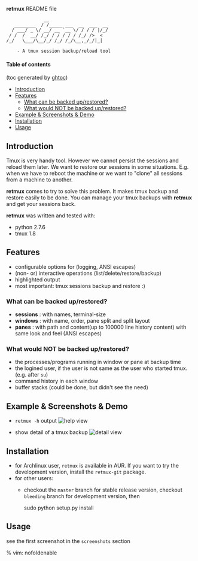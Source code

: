 **retmux** README file

				  __
	   ________  / /_____ ___  __  ___  __
	  / ___/ _ \/ __/ __ `__ \/ / / / |/_/
	 / /  /  __/ /_/ / / / / / /_/ />  <  
	/_/   \___/\__/_/ /_/ /_/\__,_/_/|_|

		- A tmux session backup/reload tool

#### Table of contents
(toc generated by [ghtoc](https://github.com/sk1418/ghtoc))
- [Introduction](#introduction)
- [Features](#features)
    - [What can be backed up/restored?](#what-can-be-backed-uprestored)
    - [What would NOT be backed up/restored?](#what-would-not-be-backed-uprestored)
- [Example & Screenshots & Demo](#example--screenshots--demo)
- [Installation](#installation)
- [Usage](#usage)

## Introduction
Tmux is very handy tool. However we cannot persist the sessions and reload them later. We want to restore our sessions in some situations. E.g. when we have to reboot the machine or we want to "clone" all sessions from a machine to another.

**retmux** comes to try to solve this problem. It makes tmux backup and restore easily to be done. You can manage your tmux backups with **retmux** and get your sessions back.

**retmux** was written and tested with:
- python 2.7.6
- tmux 1.8

## Features

- configurable options for (logging, ANSI escapes)
- (non- or) interactive operations (list/delete/restore/backup)
- highlighted output
- most important: tmux sessions backup and restore :) 

### What can be backed up/restored?
- **sessions** : with names, terminal-size
- **windows** : with name, order, pane split and split layout
- **panes**  : with path and content(up to 100000 line history content) with same look and feel (ANSI escapes)

### What would NOT be backed up/restored?
- the processes/programs running in window or pane at backup time
- the logined user, if the user is not same as the user who started tmux.(e.g. after `su`)
- command history in each window
- buffer stacks (could be done, but didn't see the need)

## Example & Screenshots & Demo

- `retmux -h` output
![help view](https://raw.github.com/sk1418/sharedResources/master/retmux/retmux_help.png)

- show detail of a tmux backup
![detail view](https://raw.github.com/sk1418/sharedResources/master/retmux/retmux_details.png)

## Installation

- for Archlinux user, `retmux` is available in AUR. If you want to try the development version, install the `retmux-git` package.
- for other users:
	- checkout the `master` branch for stable release version, checkout `bleeding` branch for development version, then

		sudo python setup.py install

## Usage

see the first screenshot in the `screenshots` section


% vim: nofoldenable


